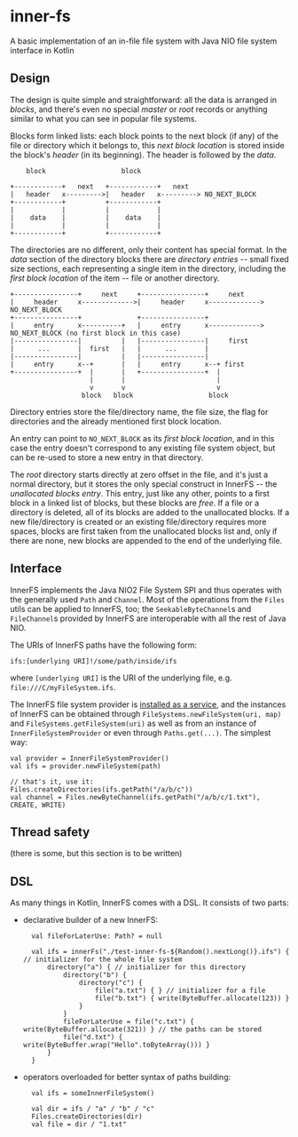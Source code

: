 # inner-fs
A basic implementation of an in-file file system with Java NIO file system interface in Kotlin

## Design

The design is quite simple and straightforward: all the data is arranged in *blocks*, and there's even no 
special *master* or *root* records or anything similar to what you can see in popular file systems.

Blocks form linked lists: each block points to the next block (if any) of the file or directory which it belongs to, 
this *next block location* is stored inside the block's *header* (in its beginning). The header is followed by the *data*.

        block                   block

    +------------+   next   +------------+   next
    |   header   x--------->|   header   x---------> NO_NEXT_BLOCK
    +------------+          +------------+   
    |            |          |            |
    |    data    |          |    data    |
    |            |          |            |
    +------------+          +------------+
    
The directories are no different, only their content has special format. 
In the *data* section of the directory blocks there are *directory entries* -- small fixed size sections, each representing a single
item in the directory, including the *first block location* of the item -- file or another directory.

    +----------------+     next     +----------------+     next
    |     header     x------------->|     header     x-------------> NO_NEXT_BLOCK
    +----------------+              +----------------+                  
    |     entry      x----------+   |     entry      x-------------> NO_NEXT_BLOCK (no first block in this case)
    |----------------|          |   |----------------|     first 
    |      ...       |  first   |   |      ...       |
    |----------------|          |   |----------------|
    |     entry      x--+       |   |     entry      x--+ first
    +----------------+  |       |   +----------------+  |
                        |       |                       |
                        v       v                       v
                      block   block                   block
 
Directory entries store the file/directory name, the file size, the flag for directories and the already mentioned first block location.
    
An entry can point to `NO_NEXT_BLOCK` as its *first block location*, and in this case the entry doesn't correspond 
to any existing file system object, but can be re-used to store a new entry in that directory.

The *root* directory starts directly at zero offset in the file, and it's just a normal directory, but it stores the only 
special construct in InnerFS -- the *unallocated blocks entry*. This entry, just like any other, points to a first block in a linked 
list of blocks, but these blocks are *free*. If a file or a directory is deleted, all of its blocks are added to the unallocated blocks.
If a new file/directory is created or an existing file/directory requires more spaces, blocks are first taken from the unallocated blocks 
list and, only if there are none, new blocks are appended to the end of the underlying file.

## Interface

InnerFS implements the Java NIO2 File System SPI and thus operates with the generally used `Path` and `Channel`. Most of the operations
from the `Files` utils can be applied to InnerFS, too; the `SeekableByteChannel`s and `FileChannel`s provided by InnerFS are interoperable
with all the rest of Java NIO.

The URIs of InnerFS paths have the following form:

    ifs:[underlying URI]!/some/path/inside/ifs
    
where `[underlying URI]` is the URI of the underlying file, e.g. `file:///C/myFileSystem.ifs`.

The InnerFS file system provider is [installed as a service](https://docs.oracle.com/javase/7/docs/api/java/nio/file/FileSystems.html), 
and the instances of InnerFS can be obtained through `FileSystems.newFileSystem(uri, map)` and `FileSystems.getFileSystem(uri)` as well as
from an instance of `InnerFileSystemProvider` or even through `Paths.get(...)`. The simplest way:

    val provider = InnerFileSystemProvider()
    val ifs = provider.newFileSystem(path)
    
    // that's it, use it:
    Files.createDirectories(ifs.getPath("/a/b/c"))
    val channel = Files.newByteChannel(ifs.getPath("/a/b/c/1.txt"), CREATE, WRITE)

## Thread safety

(there is some, but this section is to be written)

## DSL

As many things in Kotlin, InnerFS comes with a DSL. It consists of two parts:

* declarative builder of a new InnerFS:

        val fileForLaterUse: Path? = null
        
        val ifs = innerFs("./test-inner-fs-${Random().nextLong()}.ifs") { // initializer for the whole file system
            directory("a") { // initializer for this directory
                directory("b") {
                    directory("c") {
                        file("a.txt") { } // initializer for a file
                        file("b.txt") { write(ByteBuffer.allocate(123)) }
                    }
                }
                fileForLaterUse = file("c.txt") { write(ByteBuffer.allocate(321)) } // the paths can be stored
                file("d.txt") { write(ByteBuffer.wrap("Hello".toByteArray())) }
            }
        }
        
* operators overloaded for better syntax of paths building:

        val ifs = someInnerFileSystem()
        
        val dir = ifs / "a" / "b" / "c"
        Files.createDirectories(dir)
        val file = dir / "1.txt"
